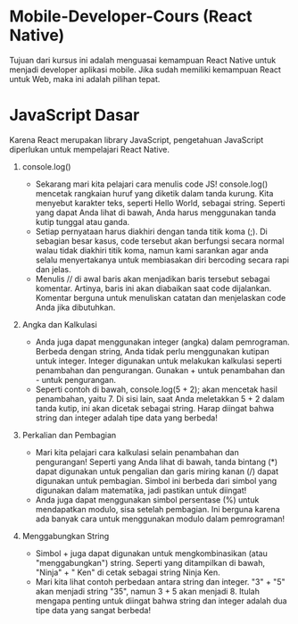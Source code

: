 # Mobile-Developer-Cours (React Native)

Tujuan dari kursus ini adalah menguasai kemampuan React Native untuk menjadi developer aplikasi mobile. Jika sudah memiliki kemampuan React untuk Web, maka ini adalah pilihan tepat.

# JavaScript Dasar

Karena React merupakan library JavaScript, pengetahuan JavaScript diperlukan untuk mempelajari React Native.

1. console.log()

   - Sekarang mari kita pelajari cara menulis code JS! console.log() mencetak rangkaian huruf yang diketik dalam tanda kurung.
     Kita menyebut karakter teks, seperti Hello World, sebagai string. Seperti yang dapat Anda lihat di bawah, Anda harus menggunakan tanda kutip tunggal atau ganda.
   - Setiap pernyataan harus diakhiri dengan tanda titik koma (;). Di sebagian besar kasus, code tersebut akan berfungsi secara normal walau tidak diakhiri titik koma, namun kami sarankan agar anda selalu menyertakanya untuk membiasakan diri bercoding secara rapi dan jelas.
   - Menulis // di awal baris akan menjadikan baris tersebut sebagai komentar. Artinya, baris ini akan diabaikan saat code dijalankan.
     Komentar berguna untuk menuliskan catatan dan menjelaskan code Anda jika dibutuhkan.

2. Angka dan Kalkulasi

   - Anda juga dapat menggunakan integer (angka) dalam pemrograman. Berbeda dengan string, Anda tidak perlu menggunakan kutipan untuk integer. Integer digunakan untuk melakukan kalkulasi seperti penambahan dan pengurangan. Gunakan + untuk penambahan dan - untuk pengurangan.
   - Seperti contoh di bawah, console.log(5 + 2); akan mencetak hasil penambahan, yaitu 7. Di sisi lain, saat Anda meletakkan 5 + 2 dalam tanda kutip, ini akan dicetak sebagai string. Harap diingat bahwa string dan integer adalah tipe data yang berbeda!

3. Perkalian dan Pembagian
   - Mari kita pelajari cara kalkulasi selain penambahan dan pengurangan! Seperti yang Anda lihat di bawah, tanda bintang (\*) dapat digunakan untuk pengalian dan garis miring kanan (/) dapat digunakan untuk pembagian. Simbol ini berbeda dari simbol yang digunakan dalam matematika, jadi pastikan untuk diingat!
   - Anda juga dapat menggunakan simbol persentase (%) untuk mendapatkan modulo, sisa setelah pembagian. Ini berguna karena ada banyak cara untuk menggunakan modulo dalam pemrograman!
4. Menggabungkan String
   - Simbol + juga dapat digunakan untuk mengkombinasikan (atau "menggabungkan") string. Seperti yang ditampilkan di bawah, "Ninja" + " Ken" di cetak sebagai string Ninja Ken.
   - Mari kita lihat contoh perbedaan antara string dan integer.
     "3" + "5" akan menjadi string "35", namun 3 + 5 akan menjadi 8.
     Itulah mengapa penting untuk diingat bahwa string dan integer adalah dua tipe data yang sangat berbeda!
